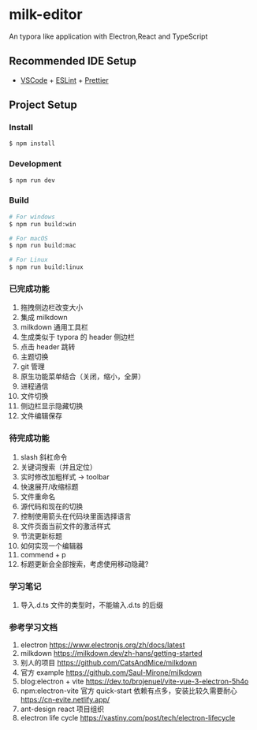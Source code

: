 # milk-editor

An typora like application with Electron,React and TypeScript

## Recommended IDE Setup

- [VSCode](https://code.visualstudio.com/) + [ESLint](https://marketplace.visualstudio.com/items?itemName=dbaeumer.vscode-eslint) + [Prettier](https://marketplace.visualstudio.com/items?itemName=esbenp.prettier-vscode)

## Project Setup

### Install

```bash
$ npm install
```

### Development

```bash
$ npm run dev
```

### Build

```bash
# For windows
$ npm run build:win

# For macOS
$ npm run build:mac

# For Linux
$ npm run build:linux
```

### 已完成功能

1. 拖拽侧边栏改变大小
2. 集成 milkdown
3. milkdown 通用工具栏
4. 生成类似于 typora 的 header 侧边栏
5. 点击 header 跳转
6. 主题切换
7. git 管理
8. 原生功能菜单结合（关闭，缩小，全屏）
9. 进程通信
10. 文件切换
11. 侧边栏显示隐藏切换
12. 文件编辑保存

### 待完成功能

1. slash 斜杠命令
2. 关键词搜索（并且定位）
3. 实时修改加粗样式 -> toolbar
4. 快速展开/收缩标题
5. 文件重命名
6. 源代码和现在的切换
7. 控制使用箭头在代码块里面选择语言
8. 文件页面当前文件的激活样式
9. 节流更新标题
10. 如何实现一个编辑器
11. commend + p
12. 标题更新会全部搜索，考虑使用移动隐藏?
### 学习笔记

1. 导入.d.ts 文件的类型时，不能输入.d.ts 的后缀

### 参考学习文档

1. electron
   https://www.electronjs.org/zh/docs/latest
2. milkdown
   https://milkdown.dev/zh-hans/getting-started
3. 别人的项目
   https://github.com/CatsAndMice/milkdown
4. 官方 example
   https://github.com/Saul-Mirone/milkdown
5. blog:electron + vite
   https://dev.to/brojenuel/vite-vue-3-electron-5h4o
6. npm:electron-vite
   官方 quick-start 依赖有点多，安装比较久需要耐心
   https://cn-evite.netlify.app/
7. ant-design react 项目组织
8. electron life cycle
   https://vastiny.com/post/tech/electron-lifecycle

